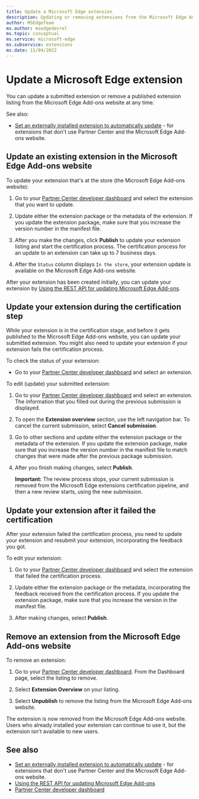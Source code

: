 ```yaml
---
title: Update a Microsoft Edge extension
description: Updating or removing extensions from the Microsoft Edge Add-ons website.
author: MSEdgeTeam
ms.author: msedgedevrel
ms.topic: conceptual
ms.service: microsoft-edge
ms.subservice: extensions
ms.date: 11/04/2022
---
```

# Update a Microsoft Edge extension

You can update a submitted extension or remove a published extension listing from the Microsoft Edge Add-ons website at any time.

See also:
* [Set an externally installed extension to automatically update](./auto-update.md) - for extensions that don't use Partner Center and the Microsoft Edge Add-ons website.


<!-- ====================================================================== -->
## Update an existing extension in the Microsoft Edge Add-ons website

To update your extension that's at the store (the Microsoft Edge Add-ons website):

1.  Go to your [Partner Center developer dashboard](https://partner.microsoft.com/dashboard/microsoftedge/public/login?ref=dd) and select the extension that you want to update.

1.  Update either the extension package or the metadata of the extension.  If you update the extension package, make sure that you increase the version number in the manifest file.

1.  After you make the changes, click **Publish** to update your extension listing and start the certification process.  The certification process for an update to an extension can take up to 7 business days.

1.  After the `Status` column displays `In the store`, your extension update is available on the Microsoft Edge Add-ons website.

After your extension has been created initially, you can update your extension by [Using the REST API for updating Microsoft Edge Add-ons](./api/using-addons-api.md).


<!-- ====================================================================== -->
## Update your extension during the certification step

While your extension is in the certification stage, and before it gets published to the Microsoft Edge Add-ons website, you can update your submitted extension. You might also need to update your extension if your extension fails the certification process.


To check the status of your extension:

* Go to your [Partner Center developer dashboard](https://partner.microsoft.com/dashboard/microsoftedge/public/login?ref=dd) and select an extension.


To edit (update) your submitted extension:

1. Go to your [Partner Center developer dashboard](https://partner.microsoft.com/dashboard/microsoftedge/public/login?ref=dd) and select an extension.  The information that you filled out during the previous submission is displayed.

1. To open the **Extension overview** section, use the left navigation bar.  To cancel the current submission, select **Cancel submission**.

1. Go to other sections and update either the extension package or the metadata of the extension.  If you update the extension package, make sure that you increase the version number in the manifest file to match changes that were made after the previous package submission.

1. After you finish making changes, select **Publish**.

   **Important:** The review process stops, your current submission is removed from the Microsoft Edge extensions certification pipeline, and then a new review starts, using the new submission.


<!-- ====================================================================== -->
## Update your extension after it failed the certification

After your extension failed the certification process, you need to update your extension and resubmit your extension, incorporating the feedback you got.

To edit your extension:

1. Go to your [Partner Center developer dashboard](https://partner.microsoft.com/dashboard/microsoftedge/public/login?ref=dd) and select the extension that failed the certification process.

1. Update either the extension package or the metadata, incorporating the feedback received from the certification process.  If you update the extension package, make sure that you increase the version in the manifest file.

1. After making changes, select **Publish**.


<!-- ====================================================================== -->
## Remove an extension from the Microsoft Edge Add-ons website

To remove an extension:

1. Go to your [Partner Center developer dashboard](https://partner.microsoft.com/dashboard/microsoftedge/public/login?ref=dd).  From the Dashboard page, select the listing to remove.

1. Select **Extension Overview** on your listing.

1. Select **Unpublish** to remove the listing from the Microsoft Edge Add-ons website.

The extension is now removed from the Microsoft Edge Add-ons website.  Users who already installed your extension can continue to use it, but the extension isn't available to new users.


<!-- ====================================================================== -->
## See also
<!-- all links in article -->

* [Set an externally installed extension to automatically update](./auto-update.md) - for extensions that don't use Partner Center and the Microsoft Edge Add-ons website.
* [Using the REST API for updating Microsoft Edge Add-ons](./api/using-addons-api.md)
* [Partner Center developer dashboard](https://partner.microsoft.com/dashboard/microsoftedge/public/login?ref=dd)
